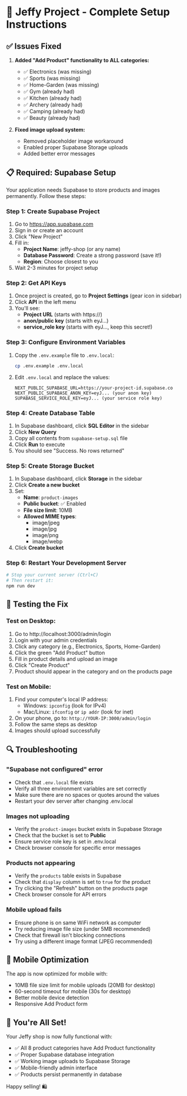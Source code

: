 # 🚀 Jeffy Project - Complete Setup Instructions

## ✅ Issues Fixed

1. **Added "Add Product" functionality to ALL categories:**
   - ✅ Electronics (was missing)
   - ✅ Sports (was missing)
   - ✅ Home-Garden (was missing)
   - ✅ Gym (already had)
   - ✅ Kitchen (already had)
   - ✅ Archery (already had)
   - ✅ Camping (already had)
   - ✅ Beauty (already had)

2. **Fixed image upload system:**
   - Removed placeholder image workaround
   - Enabled proper Supabase Storage uploads
   - Added better error messages

## 📋 Required: Supabase Setup

Your application needs Supabase to store products and images permanently. Follow these steps:

### Step 1: Create Supabase Project

1. Go to https://app.supabase.com
2. Sign in or create an account
3. Click "New Project"
4. Fill in:
   - **Project Name**: jeffy-shop (or any name)
   - **Database Password**: Create a strong password (save it!)
   - **Region**: Choose closest to you
5. Wait 2-3 minutes for project setup

### Step 2: Get API Keys

1. Once project is created, go to **Project Settings** (gear icon in sidebar)
2. Click **API** in the left menu
3. You'll see:
   - **Project URL** (starts with https://)
   - **anon/public key** (starts with eyJ...)
   - **service_role key** (starts with eyJ..., keep this secret!)

### Step 3: Configure Environment Variables

1. Copy the `.env.example` file to `.env.local`:
   ```bash
   cp .env.example .env.local
   ```

2. Edit `.env.local` and replace the values:
   ```env
   NEXT_PUBLIC_SUPABASE_URL=https://your-project-id.supabase.co
   NEXT_PUBLIC_SUPABASE_ANON_KEY=eyJ... (your anon key)
   SUPABASE_SERVICE_ROLE_KEY=eyJ... (your service role key)
   ```

### Step 4: Create Database Table

1. In Supabase dashboard, click **SQL Editor** in the sidebar
2. Click **New Query**
3. Copy all contents from `supabase-setup.sql` file
4. Click **Run** to execute
5. You should see "Success. No rows returned"

### Step 5: Create Storage Bucket

1. In Supabase dashboard, click **Storage** in the sidebar
2. Click **Create a new bucket**
3. Set:
   - **Name**: `product-images`
   - **Public bucket**: ✅ Enabled
   - **File size limit**: 10MB
   - **Allowed MIME types**: 
     - image/jpeg
     - image/jpg
     - image/png
     - image/webp
4. Click **Create bucket**

### Step 6: Restart Your Development Server

```bash
# Stop your current server (Ctrl+C)
# Then restart it:
npm run dev
```

## 🎯 Testing the Fix

### Test on Desktop:
1. Go to http://localhost:3000/admin/login
2. Login with your admin credentials
3. Click any category (e.g., Electronics, Sports, Home-Garden)
4. Click the green "Add Product" button
5. Fill in product details and upload an image
6. Click "Create Product"
7. Product should appear in the category and on the products page

### Test on Mobile:
1. Find your computer's local IP address:
   - Windows: `ipconfig` (look for IPv4)
   - Mac/Linux: `ifconfig` or `ip addr` (look for inet)
2. On your phone, go to: `http://YOUR-IP:3000/admin/login`
3. Follow the same steps as desktop
4. Images should upload successfully

## 🔍 Troubleshooting

### "Supabase not configured" error
- Check that `.env.local` file exists
- Verify all three environment variables are set correctly
- Make sure there are no spaces or quotes around the values
- Restart your dev server after changing .env.local

### Images not uploading
- Verify the `product-images` bucket exists in Supabase Storage
- Check that the bucket is set to **Public**
- Ensure service role key is set in .env.local
- Check browser console for specific error messages

### Products not appearing
- Verify the `products` table exists in Supabase
- Check that `display` column is set to `true` for the product
- Try clicking the "Refresh" button on the products page
- Check browser console for API errors

### Mobile upload fails
- Ensure phone is on same WiFi network as computer
- Try reducing image file size (under 5MB recommended)
- Check that firewall isn't blocking connections
- Try using a different image format (JPEG recommended)

## 📱 Mobile Optimization

The app is now optimized for mobile with:
- 10MB file size limit for mobile uploads (20MB for desktop)
- 60-second timeout for mobile (30s for desktop)
- Better mobile device detection
- Responsive Add Product form

## 🎉 You're All Set!

Your Jeffy shop is now fully functional with:
- ✅ All 8 product categories have Add Product functionality
- ✅ Proper Supabase database integration
- ✅ Working image uploads to Supabase Storage
- ✅ Mobile-friendly admin interface
- ✅ Products persist permanently in database

Happy selling! 🛍️
